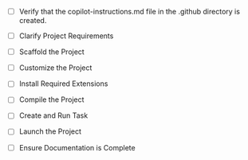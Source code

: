 - [ ] Verify that the copilot-instructions.md file in the .github directory is created.

- [ ] Clarify Project Requirements
- [ ] Scaffold the Project
- [ ] Customize the Project
- [ ] Install Required Extensions
- [ ] Compile the Project
- [ ] Create and Run Task
- [ ] Launch the Project
- [ ] Ensure Documentation is Complete
